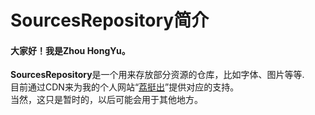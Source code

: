 # SourcesRepository简介
#### 大家好！我是Zhou HongYu。
**SourcesRepository**是一个用来存放部分资源的仓库，比如字体、图片等等.
<br />目前通过CDN来为我的个人网站“[荔挺出](https://litingchu.cn)”提供对应的支持。
<br />当然，这只是暂时的，以后可能会用于其他地方。

